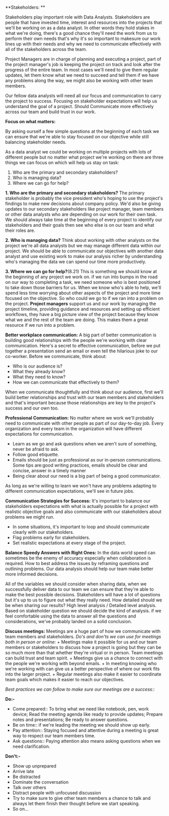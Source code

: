 **Stakeholders: **

Stakeholders play important role with Data Analysts. Stakeholders are people that have invested time, interest and resources into the projects that we'll be working on as a data analyst. In other words they hold stakes in what we're doing, there's a good chance they'll need the work from us to perform their own needs that's why it's so important to makesure our work lines up with their needs and why we need to communicate effectively with all of the stakeholders across the team. 

Project Managers are in charge of planning and executing a project, part of the project manager's job is keeping the project on track and look after the progress of the entire team. In most cases we'll need to give them regular updates, let them know what we need to succeed and tell them if we have any problems along the way, we might also be working with other team members. 

Our fellow data analysts will need all our focus and communication to carry the project to success. Focusing on stakeholder expectations will help us understand the goal of a project. Should Communicate more effectively across our team and build trust in our work. 

**Focus on what matters:**

By asking ourself a few simple questions at the beginning of each task we can ensure that we're able to stay focused on our objective while still balancing stakeholder needs. 

As a data analyst we could be working on multiple projects with lots of different people but no matter what project we're working on there are three things we can focus on which will help us stay on task:
  1. Who are the primary and secondary stakeholders?
  2. Who is managing data?
  3. Where we can go for help?
  
**1. Who are the primary and secondary stakeholders?**
   The primary stakeholder is probably the vice president who's hoping to use the project's findings to make new decisions about company policy. We'd also be giving updates to  our secondary stakeholders like project manager, team members or other data analysts who are depending on our work for their own task. We should always take time at the beginning of every project to identify our stakeholders and their goals then see who else is on our team and what their roles are.
   
**2. Who is managing data?**
  Think about working with other analysts on the project we're all data analysts but we may manage different data within our project. We should be able to communicate our objectives with another data analyst and use existing work to make our analysis richer by understanding who's managing the data we can spend our time more productively.
  
 **3. Where we can go for help?**(8.21)
  This is something we should know at the beginning of any project we work on. if we run into bumps in the road on our way to completing a task, we need someone who is best positioned to take down those barriers for us. When we know who's able to help, we'll spend less time worrying about other aspects of the project and more time focused on the objective. So who could we go to if we ran into a problem on the project. **Project managers** support us and our work by managing the project timeline, providing guidance and resources and setting up efficient workflows, they have a big picture view of the project because they know what we and the rest of the team are doing. This makes them a great resource if we run into a problem. 
  
**Better workplace communication:**
A big part of better communication is building good relationships with the people we're working with clear communication. 
Here's a secret to effective communication, before we put together a presentation send an email or even tell the hilarious joke to our co-worker.
Before we communicate, think about:
+ Who is our audience is?
+ What they already know?
+ What they need to know?
+ How we can communicate that effectively to them?

When we communicate thoughtfully and think about our audience, first we'll build better relationships and trust with our team members and stakeholders and that's important because those relationships are key to the project's success and our own too. 

**Professional Communication:**
No matter where we work we'll probably need to communicate with other people as part of our day-to-day job. Every organization and every team in the organization will have different expectations for communication. 
+ Learn as we go and ask questions when we aren't sure of something, never be afraid to ask.
+ Follow good etiquette.
+ Emails should be just as professional as our in-person communications. Some tips are:good writing practices, emails should be clear and concise, answer in a timely manner
+ Being clear about our need is a big part of being a good communicator. 

As long as we're willing to learn we won't have any problems adapting to different communication expectations, we'll see in future jobs. 

**Communication Strategies for Success:**
 It's important to balance our stakeholders expectations with what is actually possible for a project with realistic objective goals and also communicate with our stakeholders about problems we might run. 
 + In some situations, it's important to loop and should communicate clearly with our stakeholders. 
 + Flag problems early for stakeholders.
 + Set realistic expectations at every stage of the project. 
 
 **Balance Speedy Answers with Right Ones:**
 In the data world speed can sometimes be the enemy of accuracy especially when collaboration is required. How to best address the issues by reframing questions and outlining 
problems. Our data analysis should help our team make better more informed decisions.

All of the variables we should consider when sharing data, when we successfully deliver data to our team we can ensure that they're able to make the best possible decisions.
Stakeholders will have a lot of questions but it's up to us to figure out what they really need. 
How detailed should we be when sharing our results? High level analysis / Detailed level analysis. Based on stakeholder question we should decide the kind of analysis.
if we feel comfortable using the data to answer all the questions and considerations, we've probably landed on a solid conclusion.

**Discuss meetings:**
Meetings are a huge part of how we communicate with team members and stakeholders.
    _Do's and don'ts we can use for meetings both in person or online:_
    + Meetings make it possible for us and our team members or stakeholders to discuss how a project is going but they can be so much more than that whether they're virtual or in person. Team meetings can build trust and team spirit.
    + Meetings give us a chance to connect with the people we're working with beyond emails. 
    + In meeting knowing who we're working with can give us a better perspective of where our work fits into the larger project.
    + Regular meetings also make it easier to coordinate team goals which makes it easier to reach our objectives.
    
   _Best practices we can follow to make sure our meetings are a success::_
    
   **Do:-**
   
   + Come prepared:: To bring what we need like notebook, pen, work device; Read the meeting agenda like ready to provide updates; 
                     Prepare notes and presentations; Be ready to answer questions.
   + Be on time:: if we're leading the meeting we should show up early.
   + Pay attention:: Staying focused and attentive during a meeting is great way to respect our team members time.
   + Ask questions:: Paying attention also means asking questions when we need clarification.

  
   **Don't:-**
   
   + Show up unprepared
   + Arrive late
   + Be distracted
   + Dominate the conversation
   + Talk over others
   + Distract people with unfocused discussion
   + Try to make sure to give other team members a chance to talk and always let them finish their thought before we start speaking.
   + So on...
  
 
